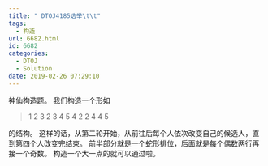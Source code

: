 ```yaml
---
title: " DTOJ4185选举\t\t"
tags:
  - 构造
url: 6682.html
id: 6682
categories:
  - DTOJ
  - Solution
date: 2019-02-26 07:29:10
---
```


神仙构造题。 我们构造一个形如

> 1 2 3 2 3 4 5 4 2 2 4 4 5

的结构。 这样的话，从第二轮开始，从前往后每个人依次改变自己的候选人，直到第四个人改变完结束。 前半部分就是一个蛇形排位，后面就是每个偶数两行再接一个奇数。 构造一个大一点的就可以通过啦。